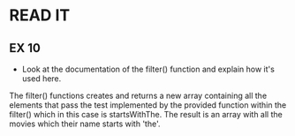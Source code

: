 # READ IT
## EX 10
* Look at the documentation of the filter() function and explain how it's used here.

The filter() functions creates and returns a new array containing all the elements that pass the test
implemented by the provided function within the filter() which in this case is startsWithThe.
The result is an array with all the movies which their name starts with 'the'.